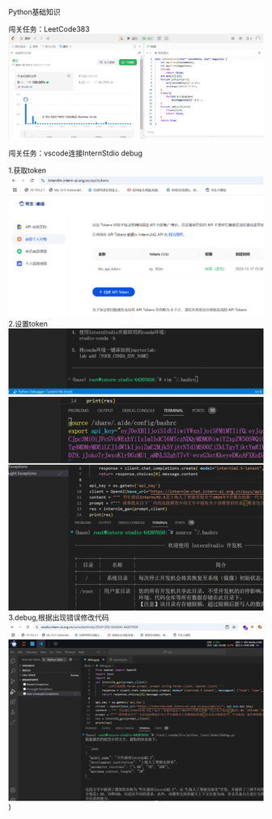 Python基础知识

闯关任务：LeetCode383
![](https://github.com/blublublulblu/L0G2000/blob/main/leetcode383.jpg)

闯关任务：vscode连接InternStdio debug

1.获取token
![](https://github.com/blublublulblu/L0G2000/blob/main/1734420073508.png)
2.设置token
![](https://github.com/blublublulblu/L0G2000/blob/main/1734422392684.png)
![](https://github.com/blublublulblu/L0G2000/blob/main/1734422425044.png)
![](https://github.com/blublublulblu/L0G2000/blob/main/1734422353311.png)
3.debug,根据出现错误修改代码
![](https://github.com/blublublulblu/L0G2000/blob/main/1734422257586.png))
